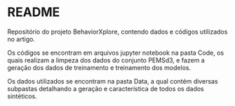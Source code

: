 # README

Repositório do projeto BehaviorXplore, contendo dados e códigos utilizados no artigo.

Os códigos se encontram em arquivos jupyter notebook na pasta Code, os quais realizam a limpeza dos dados do conjunto PEMSd3, e fazem a geração dos dados de treinamento e treinamento dos modelos.

Os dados utilizados se encontram na pasta Data, a qual contém diversas subpastas detalhando a geração e característica de todos os dados sintéticos.
